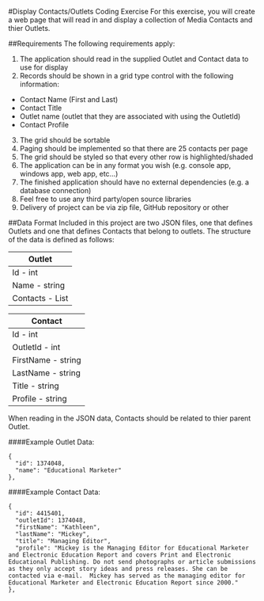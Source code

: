 #Display Contacts/Outlets Coding Exercise
For this exercise, you will create a web page that will read in and display a collection of Media Contacts and thier Outlets. 

##Requirements
The following requirements apply:

1. The application should read in the supplied Outlet and Contact data to use for display
2. Records should be shown in a grid type control with the following information:

  * Contact Name (First and Last)
  * Contact Title
  * Outlet name (outlet that they are associated with using the OutletId)
  * Contact Profile

3. The grid should be sortable
4. Paging should be implemented so that there are 25 contacts per page
5. The grid should be styled so that every other row is highlighted/shaded
6. The application can be in any format you wish (e.g. console app, windows app, web app, etc…)
7. The finished application should have no external dependencies (e.g. a database connection)
8. Feel free to use any third party/open source libraries
9. Delivery of project can be via zip file, GitHub repository or other

##Data Format
Included in this project are two JSON files, one that defines Outlets and one that defines Contacts that belong to outlets. The structure of the data is defined as follows:

| Outlet                   |
|--------------------------|
| Id - int                 |
| Name - string            |
| Contacts - List<Contact> |


| Contact            |
|--------------------|
| Id - int           |
| OutletId - int     |
| FirstName - string |
| LastName - string  |
| Title - string     |
| Profile - string   |

When reading in the JSON data, Contacts should be related to thier parent Outlet.

####Example Outlet Data:
```
{
  "id": 1374048,
  "name": "Educational Marketer"
},
```

####Example Contact Data:
```
{
  "id": 4415401,
  "outletId": 1374048,
  "firstName": "Kathleen",
  "lastName": "Mickey",
  "title": "Managing Editor",
  "profile": "Mickey is the Managing Editor for Educational Marketer and Electronic Education Report and covers Print and Electronic Educational Publishing. Do not send photographs or article submissions as they only accept story ideas and press releases. She can be contacted via e-mail.  Mickey has served as the managing editor for Educational Marketer and Electronic Education Report since 2000."
},
```
